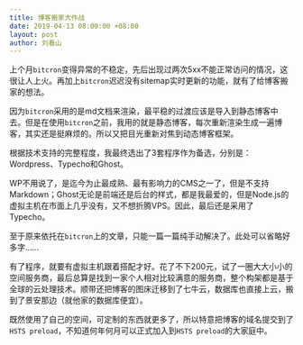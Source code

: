 ```yaml
---
title: 博客搬家大作战
date: 2019-04-13 08:00:00 +08:00
layout: post
author: 刘看山
---
```


上个月`bitcron`变得异常的不稳定，先后出现过两次5xx不能正常访问的情况，这很让人上火。再加上`bitcron`迟迟没有sitemap实时更新的功能，就有了给博客搬家的想法。

因为`bitcron`采用的是md文档来渲染，最平稳的过渡应该是导入到静态博客中去。但是在使用`bitcron`之前，我用的就是静态博客，每次重新渲染生成一遍博客，其实还是挺麻烦的。所以又把目光重新对焦到动态博客框架。

根据技术支持的完整程度，我最终选出了3套程序作为备选，分别是：Wordpress、Typecho和Ghost。

WP不用说了，是迄今为止最成熟、最有影响力的CMS之一了，但是不支持Markdown；Ghost无论是前端还是后台的样式，都是我最爱的，但是Node.js的虚拟主机在市面上几乎没有，又不想折腾VPS。因此，最后还是采用了Typecho。

至于原来依托在`bitcron`上的文章，只能一篇一篇纯手动解决了。此处可以省略好多字……

有了程序，就要有虚拟主机跟着搭配才好。花了不下200元，试了一圈大大小小的空间服务商，最后总算是找到一家个人相对比较满意的服务商，整个构架都是基于全球的云处理技术。顺带还把博客的图床迁移到了七牛云，数据库也直接上云，搬到了景安那边（就他家的数据库便宜）。

既然使用了自己的空间，可定制的东西就更多了，所以特意把博客的域名提交到了`HSTS preload`，不知道何年何月可以正式加入到`HSTS preload`的大家庭中。